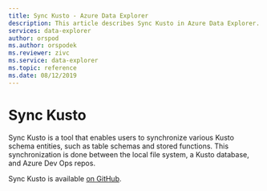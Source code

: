 ```yaml
---
title: Sync Kusto - Azure Data Explorer
description: This article describes Sync Kusto in Azure Data Explorer.
services: data-explorer
author: orspod
ms.author: orspodek
ms.reviewer: zivc
ms.service: data-explorer
ms.topic: reference
ms.date: 08/12/2019
---
```

# Sync Kusto

Sync Kusto is a tool that enables users to synchronize various Kusto schema
entities, such as table schemas and stored functions. This synchronization is done between the local file
system, a Kusto database, and Azure Dev Ops repos.

Sync Kusto is available [on GitHub](https://github.com/microsoft/synckusto).

